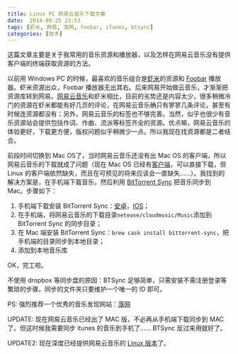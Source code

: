 ```yaml
---
title: Linux PC 网易云音乐下载方案
date:  2014-09-25 23:53
tags: [虾米, 网易, 落网, foobar, iTunes, btsync]
categories: [技术]
---
```


这篇文章主要是关于我常用的音乐资源和播放器，以及怎样在网易云音乐没有提供客户端的终端获取资源的方法。

以前用 Windows PC 的时候，最喜欢的音乐组合是[虾米](http://www.xiami.com/)的资源和 [Foobar](http://www.foobar2000.org/) 播放器。虾米资源出众，Foobar 播放器无出其右。后来网易开始做云音乐，才渐渐把资源库转到网易。[网易云音乐](http://music.163.com)和虾米相比，目前的劣势还是内容太少，很多稍微冷门的资源在虾米都能有好几页的评论，在网易云音乐确只有寥寥几条评论，甚至有时候连资源都没有；另外，网易云音乐的标签也不够完善。当然，似乎也很少有音乐资源站会提供包括作词、作曲、流派等标签齐全的资源。优点嘛，网易云音乐的体验更好，下载更方便，版权问题似乎稍微少一点。所以我现在找资源都是二者结合。

前段时间切换到 Mac OS了，当时网易云音乐还没有出 Mac OS 的客户端，所以网易云音乐的下载就成了问题（现在 Mac OS 已经有[客户端](http://music.163.com/#/download)，可以直接下载，但 Linux 的客户端依然缺失，而且在可预见的将来应该会一直缺失……）。我找到的解决方案是，在手机端下载音乐，然后利用 [BitTorrent Sync](http://www.bittorrent.com/sync) 把音乐同步到 Mac。步骤如下：

1. 手机端下载安装 BitTorrent Sync：[安卓](https://play.google.com/store/apps/details?id=com.bittorrent.sync)，[IOS](https://itunes.apple.com/us/app/bittorrent-sync/id665156116?mt=8)；
2. 在手机端，将网易云音乐的下载目录`netease/cloudmusic/Music`添加到 BitTorrent Sync 的同步目录；
3. 在 Mac 端安装 BitTorrent Sync：`brew cask install bittorrent-sync`，把手机端的目录同步到本地目录；
4. 添加到本地音乐库

OK，完工啦。

不使用 dropbox 等同步盘的原因：BTSync 足够简单，只需安装不需注册登录等繁琐的步骤。同步的文件夹只要维护一个唯一的 ID 即可。

PS: 强烈推荐一个优秀的音乐发现网站：[落网](http://www.luoo.net/)

UPDATE: 现在网易云音乐已经出了 MAC 版，不必再从手机端下载同步到 MAC 了。但这时候我需要同步 itunes 的音乐到手机了…… BTSync 反过来用就好了。

UPDATE2: 现在深度已经提供网易云音乐的 [Linux 版本](http://blog.deepin.org/2016/05/netease-cloud-music-for-linux-is-released/)了。
